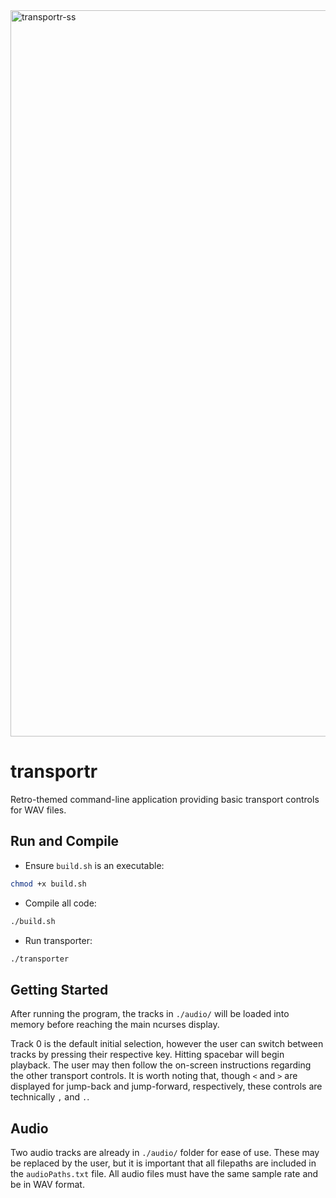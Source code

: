 <img width="1162" alt="transportr-ss" src="https://user-images.githubusercontent.com/62677644/146621596-6e5988bf-ac85-4e91-a807-31f0c1f10d37.png">

# transportr

Retro-themed command-line application providing basic transport controls for WAV files.

## Run and Compile

* Ensure `build.sh` is an executable:
```bash
chmod +x build.sh
```

* Compile all code:
```bash
./build.sh
```

* Run transporter:
```bash
./transporter
```

## Getting Started
After running the program, the tracks in `./audio/` will be loaded into memory before reaching the main ncurses display.

Track 0 is the default initial selection, however the user can switch between tracks by pressing their respective key. Hitting spacebar will begin playback. The user may then follow the on-screen instructions regarding the other transport controls. It is worth noting that, though `<` and `>` are displayed for jump-back and jump-forward, respectively, these controls are technically `,` and `.`.

## Audio
Two audio tracks are already in `./audio/` folder for ease of use. These may be replaced by the user, but it is important that all filepaths are included in the `audioPaths.txt` file. All audio files must have the same sample rate and be in WAV format.
